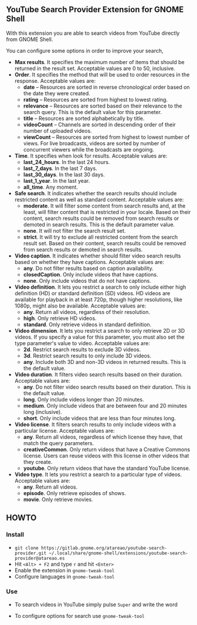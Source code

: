 ## YouTube Search Provider Extension for GNOME Shell

With this extension you are able to search videos from YouTube directly from GNOME Shell.

You can configure some options in order to improve your search,

* **Max results**. It specifies the maximum number of items that should be returned in the result set. Acceptable values are 0 to 50, inclusive.
* **Order**. It specifies the method that will be used to order resources in the response. Acceptable values are:
    * **date** – Resources are sorted in reverse chronological order based on the date they were created.
    * **rating** – Resources are sorted from highest to lowest rating.
    * **relevance** – Resources are sorted based on their relevance to the search query. This is the default value for this parameter.
    * **title** – Resources are sorted alphabetically by title.
    * **videoCount** – Channels are sorted in descending order of their number of uploaded videos.
    * **viewCount** – Resources are sorted from highest to lowest number of views. For live broadcasts, videos are sorted by number of concurrent viewers while the broadcasts are ongoing.
* **Time**. It specifies when look for results. Acceptable values are:
    * **last_24_hours**. In the last 24 hours.
    * **last_7_days**. In the last 7 days.
    * **last_30_days**. In the last 30 days.
    * **last_1_year**. In the last year.
    * **all_time**. Any moment.
* **Safe search**. It indicates whether the search results should include restricted content as well as standard content. Acceptable values are:
    * **moderate**. It will filter some content from search results and, at the least, will filter content that is restricted in your locale. Based on their content, search results could be removed from search results or demoted in search results. This is the default parameter value.
    * **none**. It will not filter the search result set.
    * **strict**. It will try to exclude all restricted content from the search result set. Based on their content, search results could be removed from search results or demoted in search results.
* **Video caption**. It indicates whether should filter video search results based on whether they have captions. Acceptable values are:
    * **any**. Do not filter results based on caption availability.
    * **closedCaption**. Only include videos that have captions.
    * **none**. Only include videos that do not have captions.
* **Video definition**. It lets you restrict a search to only include either high definition (HD) or standard definition (SD) videos. HD videos are available for playback in at least 720p, though higher resolutions, like 1080p, might also be available. Acceptable values are:
    * **any**. Return all videos, regardless of their resolution.
    * **high**. Only retrieve HD videos.
    * **standard**. Only retrieve videos in standard definition.
* **Video dimension**. It  lets you restrict a search to only retrieve 2D or 3D videos. If you specify a value for this parameter, you must also set the type parameter's value to video. Acceptable values are:
    * **2d**. Restrict search results to exclude 3D videos.
    * **3d**. Restrict search results to only include 3D videos.
    * **any**. Include both 3D and non-3D videos in returned results. This is the default value.
* **Video duration**. It filters video search results based on their duration. Acceptable values are:
    * **any**. Do not filter video search results based on their duration. This is the default value.
    * **long**. Only include videos longer than 20 minutes.
    * **medium**. Only include videos that are between four and 20 minutes long (inclusive).
    * **short**. Only include videos that are less than four minutes long.
* **Video license**. It filters search results to only include videos with a particular license. Acceptable values are:
    * **any**. Return all videos, regardless of which license they have, that match the query parameters.
    * **creativeCommon**. Only return videos that have a Creative Commons license. Users can reuse videos with this license in other videos that they create.
    * **youtube**. Only return videos that have the standard YouTube license.
* **Video type**. It lets you restrict a search to a particular type of videos. Acceptable values are:
    * **any**. Return all videos.
    * **episode**. Only retrieve episodes of shows.
    * **movie**. Only retrieve movies.

## HOWTO

### Install

* ```git clone https://gitlab.gnome.org/atareao/youtube-search-provider.git ~/.local/share/gnome-shell/extensions/youtube-search-provider@atareao.es```
* Hit ```<Alt> + F2``` and type ```r``` and hit ```<Enter>```
* Enable the extension in ```gnome-tweak-tool```
* Configure languages in  ```gnome-tweak-tool```

### Use

* To search videos in YouTube simply pulse `Super` and write the word

* To configure options for search use ```gnome-tweak-tool```
